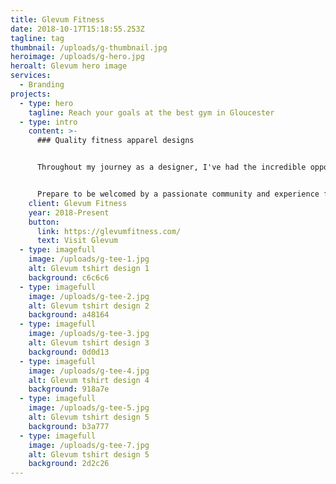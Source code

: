```yaml
---
title: Glevum Fitness
date: 2018-10-17T15:18:55.253Z
tagline: tag
thumbnail: /uploads/g-thumbnail.jpg
heroimage: /uploads/g-hero.jpg
heroalt: Glevum hero image
services:
  - Branding
projects:
  - type: hero
    tagline: Reach your goals at the best gym in Gloucester
  - type: intro
    content: >-
      ### Quality fitness apparel designs


      Throughout my journey as a designer, I've had the incredible opportunity to collaborate with the unrivaled champion of gyms in Gloucester - Glevum Fitness. Partnering with Dan and his exceptional team has been an absolute delight. If you're in search of a fitness sanctuary that stands above the rest in the area, I highly recommend making your way to Glevum Fitness. 


      Prepare to be welcomed by a passionate community and experience firsthand why they're regarded as one of the best gyms around.
    client: Glevum Fitness
    year: 2018-Present
    button:
      link: https://glevumfitness.com/
      text: Visit Glevum
  - type: imagefull
    image: /uploads/g-tee-1.jpg
    alt: Glevum tshirt design 1
    background: c6c6c6
  - type: imagefull
    image: /uploads/g-tee-2.jpg
    alt: Glevum tshirt design 2
    background: a48164
  - type: imagefull
    image: /uploads/g-tee-3.jpg
    alt: Glevum tshirt design 3
    background: 0d0d13
  - type: imagefull
    image: /uploads/g-tee-4.jpg
    alt: Glevum tshirt design 4
    background: 918a7e
  - type: imagefull
    image: /uploads/g-tee-5.jpg
    alt: Glevum tshirt design 5
    background: b3a777
  - type: imagefull
    image: /uploads/g-tee-7.jpg
    alt: Glevum tshirt design 5
    background: 2d2c26
---
```

